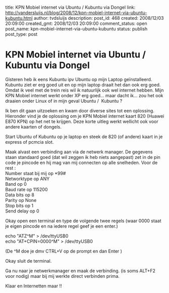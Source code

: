 title: KPN Mobiel internet via Ubuntu / Kubuntu via Dongel
link: http://vandersluijs.nl/blog/2008/12/kpn-mobiel-internet-via-ubuntu-kubuntu.html
author: tvdsluijs
description: 
post_id: 468
created: 2008/12/03 20:09:00
created_gmt: 2008/12/03 20:09:00
comment_status: open
post_name: kpn-mobiel-internet-via-ubuntu-kubuntu
status: publish
post_type: post

# KPN Mobiel internet via Ubuntu / Kubuntu via Dongel

Gisteren heb ik eens Kubuntu ipv Ubuntu op mijn Laptop geïnstalleerd. Kubuntu ziet er erg goed uit en op mijn laptop draait het dan ook erg goed. Omdat ik veel met de trein reis wil ik natuurlijk ook wel internet hebben. Mijn KPN Mobiel internet werkt onder XP erg goed... maar dacht ik... zou het ook draaien onder Linux of in mijn geval Ubuntu /  Kubuntu ?  
  
  
  
Ik ben dit gaan uitzoeken en kwam door diverse sites tot een oplossing. Hieronder vind je de oplossing om je KPN Mobiel internet kaart 820 (Huawei E870 KPN) op het net te krijgen. Deze korte uitleg werkt wellicht ook voor andere kaarten of dongels.  
  
  
Start Ubuntu of Kubuntu op je laptop en steek de 820 (of andere) kaart in je express of pcmcia slot.  
  
Maak alvast een verbinding aan via de netwerk manager. De gegevens staan standaard goed (dat wil zeggen ik heb niets aangepast) zet in de pin code je pincode en hij mag van mij connecten op alle snelheden. Voor de rest :  
Number staat bij mij op *99#   
Networktype op ANY   
Band op 0  
Baud rate op 115200  
Data bits op 8  
Parity op None  
Stop bits op 1  
Send delay op 0  
  
  
Okay open een terminal en type de volgende twee regels (waar 0000 staat je eigen pincode en na iedere regel geef je een enter.)  
  
echo "ATZ^M" > /dev/ttyUSB0  
echo "AT+CPIN=0000^M" > /dev/ttyUSB0  
  
(De ^M doe je dmv CTRL+V op de prompt en dan Enter )  
  
Okay sluit de terminal.  
  
Ga nu naar je netwerkmanager en maak de verbinding. (is soms ALT+F2 voor nodig) maar bij mij werkte direct verbinden prima.  
  
Klaar en Internetten maar !!